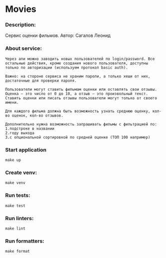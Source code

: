 # Movies

### Description:
   Сервис оценки фильмов.
   Автор: Сагалов Леонид

### About service:
    Через апи можно заводить новых пользователей по login/password. Все остальные действия, кроме создания нового пользователя, доступны только по авторизации (используем протокол basic auth).

    Важно: на стороне сервиса не храним пароли, а только хеши от них, достаточные для проверки пароля.

    Пользователи могут ставить фильмам оценки или оставлять свои отзывы. Оценка — это число от 0 до 10, а отзыв — это произвольный текст. Ставить оценки или писать отзывы пользователи могут только от своего имени.

    Для каждого фильма должна быть возможность узнать среднюю оценку, кол-во оценок, кол-во отзывов.

    Дополнительно нужна возможность запрашивать фильмы с фильтрацией по:
    1.подстроке в названии
    2.году выхода
    3.с опциональной сортировкой по средней оценке (ТОП 100 например)
   
### Start application
    make up
    
### Create venv:
    make venv

### Run tests:
    make test
    
### Run linters:
    make lint
    
### Run formatters:
    make format
    
    
